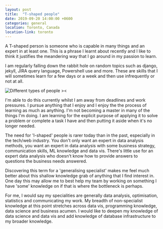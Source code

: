 ```yaml
---
layout: post
title:  "T-shaped people"
date: 2019-09-20 14:00:00 +0600
categories: general
location: Toronto, Canada
location-link: toronto
---
```


A T-shaped person is someone who is capable in many things and an expert in at least one. This is a phrase I learnt about recently and I like to think it justifies the meandering way that I go around in my passion to learn.

I am regularly falling down the rabbit hole on random topics such as django, jekyll, JIRA query language, Powershell use and more. These are skills that I will sometimes learn for a few days or a week and then use infrequently or not at all.

![Different types of people ><](https://miro.medium.com/max/1617/1*3jJEfx1B2xX86Uc1_e0r1Q.png)

<!--description-->

I'm able to do this currently whilst I am away from deadlines and work pressures. I pursue anything that I enjoy and I enjoy the the process of learning as much as anything. I'm not becoming a master in many of the things I'm doing. I am learning for the explicit purpose of applying it to solve a problem or complete a task I have and then putting it aside when it's no longer needed.

The need for 'I-shaped' people is rarer today than in the past, especially in the tech/web industry. You don't only want an expert in data analysis methods, you want an expert in data analysis with some business strategy, communication skills, ML knowledge and data vis. There's little use for an expert data analysis who doesn't know how to provide answers to questions the business needs answered.

Discovering this term for a 'generalising specialist' makes me feel much better about this shallow knowledge grab of anything that I find interest in. One day this may allow me to best help my team by working on something I have 'some' knowledge on if that is where the bottleneck is perhaps.

For me, I would say my specialities are generally data analysis, optimisation, statistics and communicating my work. My breadth of non-specialist knowledge at this point stretches across data vis, programming knowledge, data science and business acumen. I would like to deepen my knowledge of data science and data vis and add knowledge of database infrastructure to my broader knowledge.
